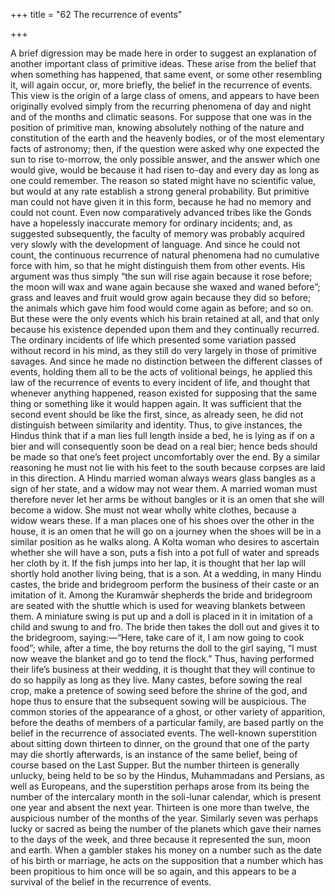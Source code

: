 +++
title = "62 The recurrence of events"

+++

A brief digression may be made here in order to suggest an explanation of another important class of primitive ideas. These arise from the belief that when something has happened, that same event, or some other resembling it, will again occur, or, more briefly, the belief in the recurrence of events. This view is the origin of a large class of omens, and appears to have been originally evolved simply from the recurring phenomena of day and night and of the months and climatic seasons. For suppose that one was in the position of primitive man, knowing absolutely nothing of the nature and constitution of the earth and the heavenly bodies, or of the most elementary facts of astronomy; then, if the question were asked why one expected the sun to rise to-morrow, the only possible answer, and the answer which one would give, would be because it had risen to-day and every day as long as one could remember. The reason so stated might have no scientific value, but would at any rate establish a strong general probability. But primitive man could not have given it in this form, because he had no memory and could not count. Even now comparatively advanced tribes like the Gonds have a hopelessly inaccurate memory for ordinary incidents; and, as suggested subsequently, the faculty of memory was probably acquired very slowly with the development of language. And since he could not count, the continuous recurrence of natural phenomena had no cumulative force with him, so that he might distinguish them from other events. His argument was thus simply “the sun will rise again because it rose before; the moon will wax and wane again because she waxed and waned before”; grass and leaves and fruit would grow again because they did so before; the animals which gave him food would come again as before; and so on. But these were the only events which his brain retained at all, and that only because his existence depended upon them and they continually recurred. The ordinary incidents of life which presented some variation passed without record in his mind, as they still do very largely in those of primitive savages. And since he made no distinction between the different classes of events, holding them all to be the acts of volitional beings, he applied this law of the recurrence of events to every incident of life, and thought that whenever anything happened, reason existed for supposing that the same thing or something like it would happen again. It was sufficient that the second event should be like the first, since, as already seen, he did not distinguish between similarity and identity. Thus, to give instances, the Hindus think that if a man lies full length inside a bed, he is lying as if on a bier and will consequently soon be dead on a real bier; hence beds should be made so that one’s feet project uncomfortably over the end. By a similar reasoning he must not lie with his feet to the south because corpses are laid in this direction. A Hindu married woman always wears glass bangles as a sign of her state, and a widow may not wear them. A married woman must therefore never let her arms be without bangles or it is an omen that she will become a widow. She must not wear wholly white clothes, because a widow wears these. If a man places one of his shoes over the other in the house, it is an omen that he will go on a journey when the shoes will be in a similar position as he walks along. A Kolta woman who desires to ascertain whether she will have a son, puts a fish into a pot full of water and spreads her cloth by it. If the fish jumps into her lap, it is thought that her lap will shortly hold another living being, that is a son. At a wedding, in many Hindu castes, the bride and bridegroom perform the business of their caste or an imitation of it. Among the Kuramwār shepherds the bride and bridegroom are seated with the shuttle which is used for weaving blankets between them. A miniature swing is put up and a doll is placed in it in imitation of a child and swung to and fro. The bride then takes the doll out and gives it to the bridegroom, saying:—“Here, take care of it, I am now going to cook food”; while, after a time, the boy returns the doll to the girl saying, “I must now weave the blanket and go to tend the flock.” Thus, having performed their life’s business at their wedding, it is thought that they will continue to do so happily as long as they live. Many castes, before sowing the real crop, make a pretence of sowing seed before the shrine of the god, and hope thus to ensure that the subsequent sowing will be auspicious. The common stories of the appearance of a ghost, or other variety of apparition, before the deaths of members of a particular family, are based partly on the belief in the recurrence of associated events. The well-known superstition about sitting down thirteen to dinner, on the ground that one of the party may die shortly afterwards, is an instance of the same belief, being of course based on the Last Supper. But the number thirteen is generally unlucky, being held to be so by the Hindus, Muhammadans and Persians, as well as Europeans, and the superstition perhaps arose from its being the number of the intercalary month in the soli-lunar calendar, which is present one year and absent the next year. Thirteen is one more than twelve, the auspicious number of the months of the year. Similarly seven was perhaps lucky or sacred as being the number of the planets which gave their names to the days of the week, and three because it represented the sun, moon and earth. When a gambler stakes his money on a number such as the date of his birth or marriage, he acts on the supposition that a number which has been propitious to him once will be so again, and this appears to be a survival of the belief in the recurrence of events. 

